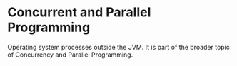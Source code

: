 # Concurrent and Parallel Programming
Operating system processes outside the JVM. 
It is part of the broader topic of Concurrency and Parallel Programming.